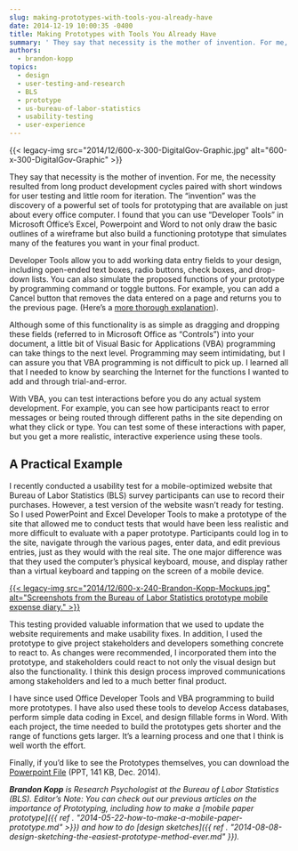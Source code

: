 ```yaml
---
slug: making-prototypes-with-tools-you-already-have
date: 2014-12-19 10:00:35 -0400
title: Making Prototypes with Tools You Already Have
summary: ' They say that necessity is the mother of invention. For me, the necessity resulted from long product development cycles paired with short windows for user testing and little room for iteration. The &ldquo;invention&rdquo; was the discovery of a powerful set of tools for prototyping that are available on just about'
authors:
  - brandon-kopp
topics:
  - design
  - user-testing-and-research
  - BLS
  - prototype
  - us-bureau-of-labor-statistics
  - usability-testing
  - user-experience
---
```


{{< legacy-img src="2014/12/600-x-300-DigitalGov-Graphic.jpg" alt="600-x-300-DigitalGov-Graphic" >}}

They say that necessity is the mother of invention. For me, the necessity resulted from long product development cycles paired with short windows for user testing and little room for iteration. The “invention” was the discovery of a powerful set of tools for prototyping that are available on just about every office computer. I found that you can use “Developer Tools” in Microsoft Office’s Excel, Powerpoint and Word to not only draw the basic outlines of a wireframe but also build a functioning prototype that simulates many of the features you want in your final product.

Developer Tools allow you to add working data entry fields to your design, including open-ended text boxes, radio buttons, check boxes, and drop-down lists. You can also simulate the proposed functions of your prototype by programming command or toggle buttons. For example, you can add a Cancel button that removes the data entered on a page and returns you to the previous page. (Here’s a [more thorough explanation](https://s3.amazonaws.com/digitalgov/_legacy-img/2014/12/Kopp-VBA-Wireframing-Handout.pdf)).

Although some of this functionality is as simple as dragging and dropping these fields (referred to in Microsoft Office as “Controls”) into your document, a little bit of Visual Basic for Applications (VBA) programming can take things to the next level. Programming may seem intimidating, but I can assure you that VBA programming is not difficult to pick up. I learned all that I needed to know by searching the Internet for the functions I wanted to add and through trial-and-error.

With VBA, you can test interactions before you do any actual system development. For example, you can see how participants react to error messages or being routed through different paths in the site depending on what they click or type. You can test some of these interactions with paper, but you get a more realistic, interactive experience using these tools.

## A Practical Example

I recently conducted a usability test for a mobile-optimized website that Bureau of Labor Statistics (BLS) survey participants can use to record their purchases. However, a test version of the website wasn’t ready for testing. So I used PowerPoint and Excel Developer Tools to make a prototype of the site that allowed me to conduct tests that would have been less realistic and more difficult to evaluate with a paper prototype. Participants could log in to the site, navigate through the various pages, enter data, and edit previous entries, just as they would with the real site. The one major difference was that they used the computer’s physical keyboard, mouse, and display rather than a virtual keyboard and tapping on the screen of a mobile device.

[
  ](https://s3.amazonaws.com/digitalgov/_legacy-img/2014/12/Mockups.jpg) [{{< legacy-img src="2014/12/600-x-240-Brandon-Kopp-Mockups.jpg" alt="Screenshots from the Bureau of Labor Statistics prototype mobile expense diary." >}}](https://s3.amazonaws.com/digitalgov/_legacy-img/2014/12/Mockups.jpg)

This testing provided valuable information that we used to update the website requirements and make usability fixes. In addition, I used the prototype to give project stakeholders and developers something concrete to react to. As changes were recommended, I incorporated them into the prototype, and stakeholders could react to not only the visual design but also the functionality. I think this design process improved communications among stakeholders and led to a much better final product.

I have since used Office Developer Tools and VBA programming to build more prototypes. I have also used these tools to develop Access databases, perform simple data coding in Excel, and design fillable forms in Word. With each project, the time needed to build the prototypes gets shorter and the range of functions gets larger. It’s a learning process and one that I think is well worth the effort.
  
Finally, if you’d like to see the Prototypes themselves, you can download the [Powerpoint File](https://s3.amazonaws.com/digitalgov/_legacy-img/2014/12/Developer-Tool-Examples.pptm) (PPT, 141 KB, Dec. 2014).

_**Brandon Kopp** is Research Psychologist at the Bureau of Labor Statistics (BLS)._
_Editor’s Note: You can check out our previous articles on the importance of Prototyping, including how to make a [mobile paper prototype]({{ ref . "2014-05-22-how-to-make-a-mobile-paper-prototype.md" >}}) and how to do [design sketches]({{ ref . "2014-08-08-design-sketching-the-easiest-prototype-method-ever.md" }})._